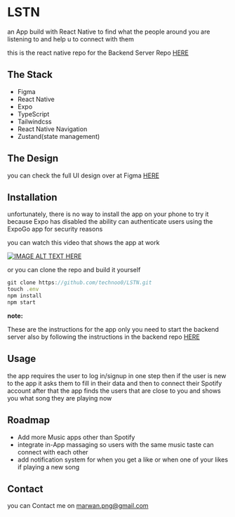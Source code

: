 # LSTN

an App build with React Native to find what the people around you are listening to and help u to connect with them

this is the react native repo for the Backend Server Repo [HERE](https://github.com/technoo0/LSTN-Server)

## The Stack

- Figma
- React Native
- Expo
- TypeScript
- Tailwindcss
- React Native Navigation
- Zustand(state management)

## The Design

you can check the full UI design over at Figma [HERE](https://www.figma.com/file/UFaiy2DwccJZTxvJ0S5KNE/LSTN?t=pfmmn9wDOfruX2Uv-1)

## Installation

unfortunately, there is no way to install the app on your phone to try it because Expo has disabled the ability can authenticate users using the ExpoGo app for security reasons

you can watch this video that shows the app at work  

[![IMAGE ALT TEXT HERE](https://img.youtube.com/vi/cXNy7SF2p1s/0.jpg)](https://youtu.be/cXNy7SF2p1s)

or you can clone the repo and build it yourself 

```jsx
git clone https://github.com/technoo0/LSTN.git
touch .env 
npm install
npm start 
```

**note:**

These are the instructions for the app only you need to start the backend server also by following the instructions in the backend repo [HERE](https://github.com/technoo0/LSTN-Server)

## Usage

the app requires the user to log in/signup in one step then if the user is new to the app it asks them to fill in their data and then to connect their Spotify account after that the app finds the users that are close to you and shows you what song they are playing now

## Roadmap

- Add more Music apps other than Spotify
- integrate in-App massaging so users with the same music taste can connect with each other
- add notification system for when you get a like or when one of your likes if playing a new song

## Contact

you can Contact me on marwan.png@gmail.com